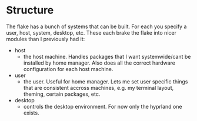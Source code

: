 # Structure
The flake has a bunch of systems that can be built. For each you specify a user, host, system, desktop, etc. These each brake the flake into nicer modules than I previously had it:
- host
  - the host machine. Handles packages that I want systemwide/cant be installed by home manager. Also does all the correct hardware configuration for each host machine.
- user
  - the user. Useful for home manager. Lets me set user specific things that are consistent accross machines, e.g. my terminal layout, theming, certain packages, etc.
- desktop
  - controls the desktop environment. For now only the hyprland one exists.
